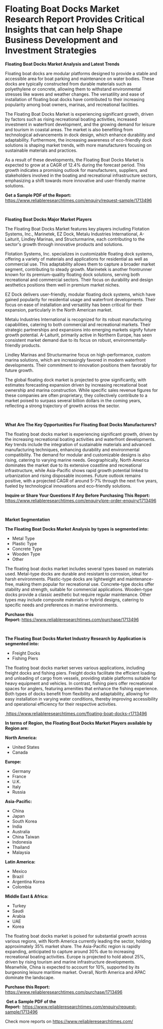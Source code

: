 <p><h1>Floating Boat Docks Market Research Report Provides Critical Insights that can help Shape Business Development and Investment Strategies</h1></p><p><strong>Floating Boat Docks Market Analysis and Latest Trends</strong></p>
<p><p>Floating boat docks are modular platforms designed to provide a stable and accessible area for boat parking and maintenance on water bodies. These docks are typically constructed from durable materials such as polyethylene or concrete, allowing them to withstand environmental stresses like waves and weather changes. The versatility and ease of installation of floating boat docks have contributed to their increasing popularity among boat owners, marinas, and recreational facilities.</p><p>The Floating Boat Docks Market is experiencing significant growth, driven by factors such as rising recreational boating activities, increased investment in waterfront development, and the growing demand for leisure and tourism in coastal areas. The market is also benefiting from technological advancements in dock design, which enhance durability and adaptability. Furthermore, the increasing awareness of eco-friendly dock solutions is shaping market trends, with more manufacturers focusing on sustainable materials and practices.</p><p>As a result of these developments, the Floating Boat Docks Market is expected to grow at a CAGR of 12.4% during the forecast period. This growth indicates a promising outlook for manufacturers, suppliers, and stakeholders involved in the boating and recreational infrastructure sectors, emphasizing a shift towards more innovative and user-friendly marine solutions.</p></p>
<p><strong>Get a Sample PDF of the Report:&nbsp;</strong> <a href="https://www.reliableresearchtimes.com/enquiry/request-sample/1713496?utm_campaign=3167&utm_medium=2&utm_source=Github&utm_content=ia&utm_term=30032025&utm_id=floating-boat-docks">https://www.reliableresearchtimes.com/enquiry/request-sample/1713496</a></p>
<p>&nbsp;</p>
<p><strong>Floating Boat Docks Major Market Players</strong></p>
<p><p>The Floating Boat Docks Market features key players including Flotation Systems, Inc., Marinetek, EZ Dock, Metalu Industries International, A-Laiturit, Lindley Marinas, and Structurmarine, each contributing to the sector's growth through innovative products and solutions. </p><p>Flotation Systems, Inc. specializes in customizable floating dock systems, offering a variety of materials and applications for residential as well as commercial use. This adaptability allows them to capture a broader market segment, contributing to steady growth. Marinetek is another frontrunner known for its premium-quality floating dock solutions, serving both recreational and commercial sectors. Their focus on durability and design aesthetics positions them well in premium market niches.</p><p>EZ Dock delivers user-friendly, modular floating dock systems, which have gained popularity for residential usage and waterfront developments. Their focus on ease of installation and versatility has been critical for their expansion, particularly in the North American market.</p><p>Metalu Industries International is recognized for its robust manufacturing capabilities, catering to both commercial and recreational markets. Their strategic partnerships and expansions into emerging markets signify future growth potential. A-Laiturit, primarily active in Northern Europe, has seen consistent market demand due to its focus on robust, environmentally-friendly products.</p><p>Lindley Marinas and Structurmarine focus on high-performance, custom marina solutions, which are increasingly favored in modern waterfront developments. Their commitment to innovation positions them favorably for future growth.</p><p>The global floating dock market is projected to grow significantly, with estimates forecasting expansion driven by increasing recreational boat ownership and marina construction. While specific sales revenue figures for these companies are often proprietary, they collectively contribute to a market poised to surpass several billion dollars in the coming years, reflecting a strong trajectory of growth across the sector.</p></p>
<p>&nbsp;</p>
<p><strong>What Are The Key Opportunities For Floating Boat Docks Manufacturers?</strong></p>
<p><p>The floating boat docks market is experiencing significant growth, driven by the increasing recreational boating activities and waterfront developments. Key trends include the integration of sustainable materials and advanced manufacturing techniques, enhancing durability and environmental compatibility. The demand for modular and customizable designs is also rising, catering to varying marine needs. Geographically, North America dominates the market due to its extensive coastline and recreational infrastructure, while Asia-Pacific shows rapid growth potential linked to urbanization and rising disposable incomes. Future outlook remains positive, with a projected CAGR of around 5-7% through the next five years, fueled by technological innovations and eco-friendly solutions.</p></p>
<p><strong>Inquire or Share Your Questions If Any Before Purchasing This Report:</strong> <a href="https://www.reliableresearchtimes.com/enquiry/pre-order-enquiry/1713496?utm_campaign=3167&utm_medium=2&utm_source=Github&utm_content=ia&utm_term=30032025&utm_id=floating-boat-docks">https://www.reliableresearchtimes.com/enquiry/pre-order-enquiry/1713496</a></p>
<p>&nbsp;</p>
<p><strong>Market Segmentation</strong></p>
<p><strong>The Floating Boat Docks Market Analysis by types is segmented into:</strong></p>
<p><ul><li>Metal Type</li><li>Plastic Type</li><li>Concrete Type</li><li>Wooden Type</li><li>Other</li></ul></p>
<p><p>The floating boat docks market includes several types based on materials used. Metal-type docks are durable and resistant to corrosion, ideal for harsh environments. Plastic-type docks are lightweight and maintenance-free, making them popular for recreational use. Concrete-type docks offer stability and strength, suitable for commercial applications. Wooden-type docks provide a classic aesthetic but require regular maintenance. Other types may include composite materials or hybrid designs, catering to specific needs and preferences in marine environments.</p></p>
<p><strong>Purchase this Report:&nbsp;</strong><a href="https://www.reliableresearchtimes.com/purchase/1713496?utm_campaign=3167&utm_medium=2&utm_source=Github&utm_content=ia&utm_term=30032025&utm_id=floating-boat-docks">https://www.reliableresearchtimes.com/purchase/1713496</a></p>
<p>&nbsp;</p>
<p><strong>The Floating Boat Docks Market Industry Research by Application is segmented into:</strong></p>
<p><ul><li>Freight Docks</li><li>Fishing Piers</li></ul></p>
<p><p>The floating boat docks market serves various applications, including freight docks and fishing piers. Freight docks facilitate the efficient loading and unloading of cargo from vessels, providing stable platforms suitable for heavy equipment and vehicles. In contrast, fishing piers offer recreational spaces for anglers, featuring amenities that enhance the fishing experience. Both types of docks benefit from flexibility and adaptability, allowing for easy installation in varying water conditions, thereby improving accessibility and operational efficiency for their respective activities.</p></p>
<p><a href="https://www.reliableresearchtimes.com/floating-boat-docks-r1713496?utm_campaign=3167&utm_medium=2&utm_source=Github&utm_content=ia&utm_term=30032025&utm_id=floating-boat-docks">&nbsp;https://www.reliableresearchtimes.com/floating-boat-docks-r1713496</a></p>
<p><strong>In terms of Region, the Floating Boat Docks Market Players available by Region are:</strong></p>
<p>
    <p> <strong> North America: </strong>
        <ul>
            <li>United States</li>
            <li>Canada</li>
        </ul>
        </p> 
    <p> <strong> Europe: </strong>
        <ul>
            <li>Germany</li>
            <li>France</li>
            <li>U.K.</li>
            <li>Italy</li>
            <li>Russia</li>
        </ul>
        </p> 
    <p> <strong> Asia-Pacific: </strong>
        <ul>
            <li>China</li>
            <li>Japan</li>
            <li>South Korea</li>
            <li>India</li>
            <li>Australia</li>
            <li>China Taiwan</li>
            <li>Indonesia</li>
            <li>Thailand</li>
            <li>Malaysia</li>
        </ul>
        </p> 
    <p> <strong> Latin America: </strong>
        <ul>
            <li>Mexico</li>
            <li>Brazil</li>
            <li>Argentina Korea</li>
            <li>Colombia</li>
        </ul>
        </p> 
    <p> <strong> Middle East & Africa: </strong>
        <ul>
            <li>Turkey</li>
            <li>Saudi</li>
            <li>Arabia</li>
            <li>UAE</li>
            <li>Korea</li>
        </ul>
    </p>
    </p>
<p><p>The floating boat docks market is poised for substantial growth across various regions, with North America currently leading the sector, holding approximately 35% market share. The Asia-Pacific region is rapidly expanding, anticipated to capture around 30% due to increasing recreational boating activities. Europe is projected to hold about 25%, driven by rising tourism and marine infrastructure developments. Meanwhile, China is expected to account for 10%, supported by its burgeoning leisure maritime market. Overall, North America and APAC dominate the landscape.</p></p>
<p><strong>Purchase this Report: </strong><a href="https://www.reliableresearchtimes.com/purchase/1713496?utm_campaign=3167&utm_medium=2&utm_source=Github&utm_content=ia&utm_term=30032025&utm_id=floating-boat-docks">https://www.reliableresearchtimes.com/purchase/1713496</a></p>
<p>&nbsp;<strong>Get a Sample PDF of the Report:&nbsp;&nbsp;</strong><a href="https://www.reliableresearchtimes.com/enquiry/request-sample/1713496?utm_campaign=3167&utm_medium=2&utm_source=Github&utm_content=ia&utm_term=30032025&utm_id=floating-boat-docks">https://www.reliableresearchtimes.com/enquiry/request-sample/1713496</a></p>
<p><strong></strong></p>
<p>Check more reports on <a href="https://www.reliableresearchtimes.com/?utm_campaign=3167&utm_medium=2&utm_source=Github&utm_content=ia&utm_term=30032025&utm_id=floating-boat-docks">https://www.reliableresearchtimes.com/</a></p>